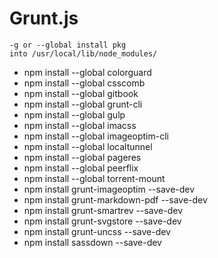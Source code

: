 # Grunt.js

    -g or --global install pkg 
    into /usr/local/lib/node_modules/

* npm install --global colorguard
* npm install --global csscomb
* npm install --global gitbook
* npm install --global grunt-cli
* npm install --global gulp
* npm install --global imacss
* npm install --global imageoptim-cli
* npm install --global localtunnel
* npm install --global pageres
* npm install --global peerflix
* npm install --global torrent-mount
* npm install grunt-imageoptim --save-dev
* npm install grunt-markdown-pdf --save-dev
* npm install grunt-smartrev --save-dev
* npm install grunt-svgstore --save-dev
* npm install grunt-uncss --save-dev
* npm install sassdown --save-dev
